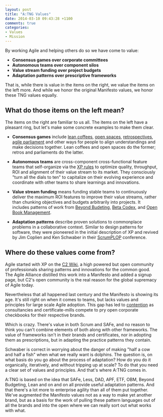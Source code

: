 ```yaml
---
layout: post
title: "A:TNG Values"
date: 2014-03-10 09:43:28 +1100
comments: true
categories: 
- Values
- Mission
---
```


By working Agile and helping others do so we have come to value:

* **Consensus games over corporate committees**  
* **Autonomous teams over component silos**  
* **Value stream funding over project budgets**
* **Adaptation patterns over prescriptive frameworks**  

That is, while there is value in the items on the right, we value the items on
the left more. And while we honor the original Manifesto values, we honor these
TNG values equally.
<!-- more -->

## What do those items on the left mean?

The items on the right are familiar to us all. The items on the left have
a pleasant ring, but let's make some concrete examples to make them clear.

* **Consensus games** include [lean coffees](), [open spaces](),
  [retrospectives](), [agile
  parliament](http://agiletng.org/2014/04/02/agile-parliament/) and other ways
  for people to align understandings and make decisions together. Lean coffees
  and open spaces do the former; retros and parliaments do the latter. 

* **Autonomous teams** are cross-component cross-functional feature teams that
  self-organize via the [XP
  rules](http://c2.com/cgi/wiki?ExtremeProgrammingCorePractices) to optimize
  quality, throughput, ROI and alignment of their value stream to its market.
  They consciously "turn all the dials to ten" to capitalize on their evolving
  experience and coordinate with other teams to share learnings and innovations.

* **Value stream funding** means funding stable teams to continuously deliver
  the maximum ROI features to improve their value streams, rather than
  chunking objectives and budgets arbitrarily into projects. It includes
  patterns of work from [Beyond Budeting](), [Beta Codex](), and [Open Book
  Management]().

* **Adaptation patterns** describe proven solutions to commonplace problems in
  a collaborative context. Similar to design patterns for software, they were
  pioneered in the initial description of XP and revived by Jim Coplien and
  Ken Schwaber in their [ScrumPLOP]() conference.

## Where do these values come from?

Agile started with XP on the [C2
Wiki](http://www.c2.com/cgi/wiki/ExtremeProgrammingRoadmap), a high powered
but open community of professionals sharing patterns and innovations for the
common good. The Agile Alliance distilled this work into a Manifesto and added
a signup page, but C2's open community is the real reason for the global
supremacy of Agile today.

Nevertheless that all happened last century and the Manifesto is showing
its age.  It's still right on when it comes to teams, but lacks values and
principles for large scale Agile adoption. This gap has led to
[contention](http://agile.dzone.com/articles/method-wars-scrum-vs-safe) as
consultancies and certificate-mills compete to pry open corporate checkbooks
for their respective brands. 

Which is crazy. There's value in both Scrum and SAFe, and no reason to think
you can't combine elements of both along with other frameworks. The value of
frameworks isn't in their brands and certificates, nor in adopting them as
prescriptions, but in adapting the practice patterns they contain. 

Schwaber is correct in worrying about the danger of making "half a cow and
half a fish" when what we really want is dolphins. The question is, on what
basis do you go about the process of adaptation? How do you do it organically,
iteratively, and without tripping up at scale? To do that you need a clear set
of values and principles. And that's where A:TNG comes in.

A:TNG is based on the idea that SAFe, Less, DAD, APF, ETF, OBM, Beyond
Budgeting, Lean and on and on all provide useful adaptation patterns.  And
that there's a lot more to enterprise agility than all of them put together.
We've augmented the Manifesto values not as a way to make yet another brand,
but as a basis for the work of pulling these pattern languages out of all the
brands and into the open where we can really sort out what works with what.
